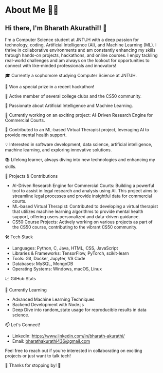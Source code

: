 # About Me 👨‍💻 

Hi there, I'm Bharath Akurathi!! 👋
-----------------------------------------------------------------------------
I'm a Computer Science student at JNTUH with a deep passion for technology, coding, Artificial Intelligence (AI), and Machine Learning (ML). I thrive in collaborative environments and am constantly enhancing my skills through hands-on projects, hackathons, and online courses. I enjoy tackling real-world challenges and am always on the lookout for opportunities to connect with like-minded professionals and innovators!

🎓 Currently a sophomore studying Computer Science at JNTUH.

🌟 Won a special prize in a recent hackathon!

👥 Active member of several college clubs and the CS50 community.

🤖 Passionate about Artificial Intelligence and Machine Learning.

🔭 Currently working on an exciting project: AI-Driven Research Engine for Commercial Courts.

🧠 Contributed to an ML-based Virtual Therapist project, leveraging AI to provide mental health support.

💡 Interested in software development, data science, artificial intelligence, machine learning, and exploring innovative solutions.

📚 Lifelong learner, always diving into new technologies and enhancing my skills.


💼 Projects & Contributions
- AI-Driven Research Engine for Commercial Courts: Building a powerful tool to assist in legal research and analysis using AI. This project aims to streamline legal processes and provide insightful data for commercial courts.
- ML-based Virtual Therapist: Contributed to developing a virtual therapist that utilizes machine learning algorithms to provide mental health support, offering users personalized and data-driven guidance.
- CS50 Course Projects: Actively working on various projects as part of the CS50 course, contributing to the vibrant CS50 community.


🛠️ Tech Stack
- Languages: Python, C, Java, HTML, CSS, JavaScript
- Libraries & Frameworks: TensorFlow, PyTorch, scikit-learn
- Tools: Git, Docker, Jupyter, VS Code
- Databases: MySQL, MongoDB
- Operating Systems: Windows, macOS, Linux


📈 GitHub Stats

🌱 Currently Learning
- Advanced Machine Learning Techniques
- Backend Development with Node.js
- Deep Dive into random_state usage for reproducible results in data science.

📫 Let's Connect!
- LinkedIn: https://www.linkedin.com/in/bharath-akurathi/ 
- Email: bharathakurathi436@gmail.com 

Feel free to reach out if you're interested in collaborating on exciting projects or just want to talk tech!

👋 Thanks for stopping by! 👋